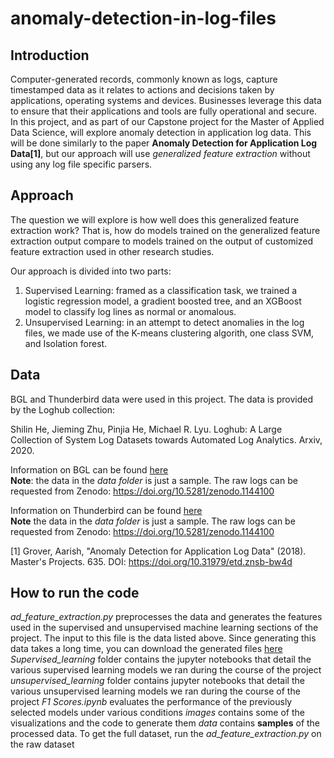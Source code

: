 # anomaly-detection-in-log-files

## **Introduction** <br>
Computer-generated records, commonly known as logs, capture timestamped data as it relates to actions and decisions taken by applications, operating systems and devices. Businesses leverage this data to ensure that their applications and tools are fully operational and secure.
In this project, and as part of our Capstone project for the Master of Applied Data Science, will explore anomaly detection in application log data. This will be done similarly to the paper **Anomaly Detection for Application Log Data[1]**, but our approach will use _generalized feature extraction_ without using any log file specific parsers.

## **Approach** <br>
The question we will explore is how well does this generalized feature extraction work? That is, how do models trained on the generalized feature extraction output compare to models trained on the output of customized feature extraction used in other research studies.

Our approach is divided into two parts:
1. Supervised Learning: framed as a classification task, we trained a logistic regression model, a gradient boosted tree, and an XGBoost model to classify log lines as normal or anomalous.
2. Unsupervised Learning: in an attempt to detect anomalies in the log files, we made use of the K-means clustering algorith, one class SVM, and Isolation forest.

## **Data** <br>
BGL and Thunderbird data were used in this project. The data is provided by the Loghub collection:

Shilin He, Jieming Zhu, Pinjia He, Michael R. Lyu. Loghub: A Large Collection of System Log Datasets towards Automated Log Analytics. Arxiv, 2020.

Information on BGL can be found [here](https://github.com/logpai/loghub/tree/master/BGL)<br>
**Note**: the data in the _data folder_ is just a sample. The raw logs can be requested from Zenodo: https://doi.org/10.5281/zenodo.1144100 <br>

Information on Thunderbird can be found [here](https://github.com/logpai/loghub/tree/master/Thunderbird)<br>
**Note** the data in the _data folder_ is just a sample. The raw logs can be requested from Zenodo: https://doi.org/10.5281/zenodo.1144100




[1] Grover, Aarish, "Anomaly Detection for Application Log Data" (2018). Master's Projects. 635. DOI: https://doi.org/10.31979/etd.znsb-bw4d
## **How to run the code** <br>
*ad_feature_extraction.py* preprocesses the data and generates the features used in the supervised and unsupervised machine learning sections of the project. The input to this file is the data listed above. Since generating this data takes a long time, you can download the generated files [here](https://drive.google.com/file/d/1IxKSUTRAW8z2uIYL4t5aOziK2TeLjS7-/view?usp=drive_link) <br>
*Supervised_learning* folder contains the jupyter notebooks that detail the various supervised learning models we ran during the course of the project<br>
*unsupervised_learning* folder contains jupyter notebooks that detail the various unsupervised learning models we ran during the course of the project
*F1 Scores.ipynb* evaluates the performance of the previously selected models under various conditions
*images* contains some of the visualizations and the code to generate them
*data* contains **samples** of the processed data. To get the full dataset, run the *ad_feature_extraction.py* on the raw dataset

